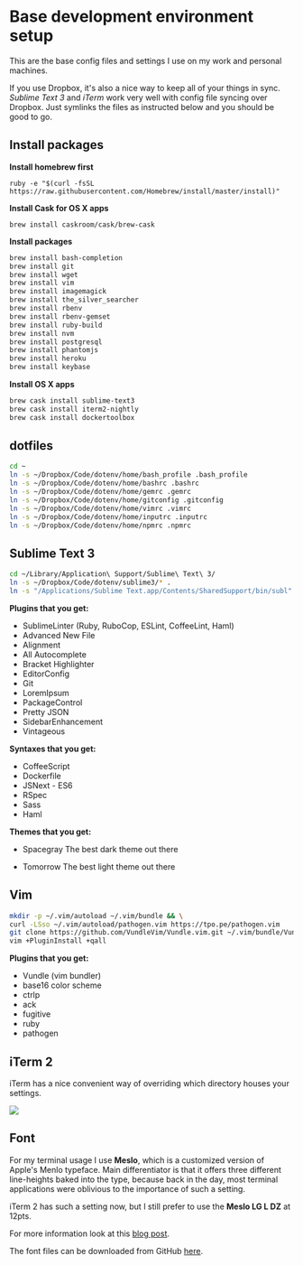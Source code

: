 # Base development environment setup

This are the base config files and settings I use on my work and personal machines.

If you use Dropbox, it's also a nice way to keep all of your things in sync. *Sublime Text 3* and *iTerm* work very well with config file syncing over Dropbox. Just symlinks the files as instructed below and you should be good to go.

## Install packages

**Install homebrew first**

```
ruby -e "$(curl -fsSL https://raw.githubusercontent.com/Homebrew/install/master/install)"
```

**Install Cask for OS X apps**

```
brew install caskroom/cask/brew-cask
```

**Install packages**

```bash
brew install bash-completion
brew install git
brew install wget
brew install vim
brew install imagemagick
brew install the_silver_searcher
brew install rbenv
brew install rbenv-gemset
brew install ruby-build
brew install nvm
brew install postgresql
brew install phantomjs
brew install heroku
brew install keybase
```

**Install OS X apps**

```bash
brew cask install sublime-text3
brew cask install iterm2-nightly
brew cask install dockertoolbox
```

## dotfiles
```bash
cd ~
ln -s ~/Dropbox/Code/dotenv/home/bash_profile .bash_profile
ln -s ~/Dropbox/Code/dotenv/home/bashrc .bashrc
ln -s ~/Dropbox/Code/dotenv/home/gemrc .gemrc
ln -s ~/Dropbox/Code/dotenv/home/gitconfig .gitconfig
ln -s ~/Dropbox/Code/dotenv/home/vimrc .vimrc
ln -s ~/Dropbox/Code/dotenv/home/inputrc .inputrc
ln -s ~/Dropbox/Code/dotenv/home/npmrc .npmrc
```

## Sublime Text 3

```bash
cd ~/Library/Application\ Support/Sublime\ Text\ 3/
ln -s ~/Dropbox/Code/dotenv/sublime3/* .
ln -s "/Applications/Sublime Text.app/Contents/SharedSupport/bin/subl" /usr/local/bin/
```

**Plugins that you get:**

* SublimeLinter (Ruby, RuboCop, ESLint, CoffeeLint, Haml)
* Advanced New File
* Alignment
* All Autocomplete
* Bracket Highlighter
* EditorConfig
* Git
* LoremIpsum
* PackageControl
* Pretty JSON
* SidebarEnhancement
* Vintageous

**Syntaxes that you get:**

* CoffeeScript
* Dockerfile
* JSNext - ES6
* RSpec
* Sass
* Haml

**Themes that you get:**

* Spacegray
  The best dark theme out there

* Tomorrow
  The best light theme out there

## Vim

```bash
mkdir -p ~/.vim/autoload ~/.vim/bundle && \
curl -LSso ~/.vim/autoload/pathogen.vim https://tpo.pe/pathogen.vim
git clone https://github.com/VundleVim/Vundle.vim.git ~/.vim/bundle/Vundle.vim
vim +PluginInstall +qall
```

**Plugins that you get:**

* Vundle (vim bundler)
* base16 color scheme
* ctrlp
* ack
* fugitive
* ruby
* pathogen

## iTerm 2

iTerm has a nice convenient way of overriding which directory houses your settings.

![](http://i.imgur.com/pwGCOrj.png)

## Font

For my terminal usage I use **Meslo**, which is a customized version of Apple's Menlo typeface. Main differentiator is that it offers three different line-heights baked into the type, because back in the day, most terminal applications were oblivious to the importance of such a setting.

iTerm 2 has such a setting now, but I still prefer to use the **Meslo LG L DZ** at 12pts.

For more information look at this [blog post](http://mir.aculo.us/2010/10/12/the-long-search-for-a-terminal-font-is-over/).

The font files can be downloaded from GitHub [here](https://github.com/andreberg/Meslo-Font/downloads).
